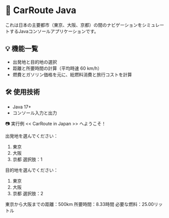 # 🚗 CarRoute Java

これは日本の主要都市（東京、大阪、京都）の間のナビゲーションをシミュレートするJavaコンソールアプリケーションです。


## 💡 機能一覧

- 出発地と目的地の選択
- 距離と所要時間の計算（平均時速 60 km/h）
- 燃費とガソリン価格を元に、総燃料消費と旅行コストを計算

## 🛠 使用技術

- Java 17+
- コンソール入力と出力




📷 実行例
 << CarRoute in Japan >> へようこそ！
 
出発地を選んでください：
1. 東京
2. 大阪
3. 京都
選択肢：1

目的地を選んでください：
1. 東京
2. 大阪
3. 京都
選択肢：2

東京から大阪までの距離：500km
所要時間：8.33時間
必要な燃料：25.00リットル
